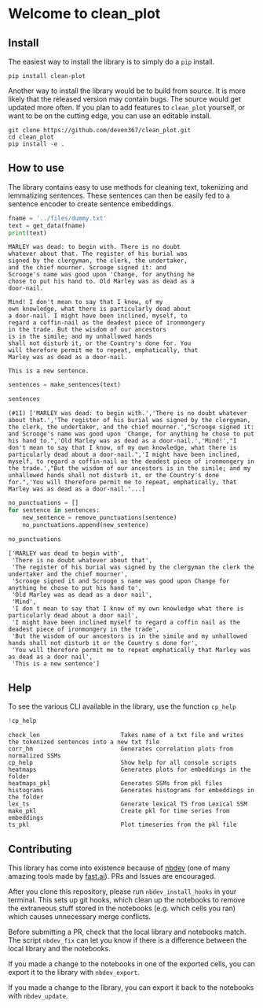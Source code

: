 Welcome to clean_plot
================

<!-- WARNING: THIS FILE WAS AUTOGENERATED! DO NOT EDIT! -->

## Install

The easiest way to install the library is to simply do a `pip` install.

    pip install clean-plot

Another way to install the library would be to build from source. It is
more likely that the released version may contain bugs. The source would
get updated more often. If you plan to add features to `clean_plot`
yourself, or want to be on the cutting edge, you can use an editable
install.

    git clone https://github.com/deven367/clean_plot.git
    cd clean_plot
    pip install -e . 

## How to use

The library contains easy to use methods for cleaning text, tokenizing
and lemmatizing sentences. These sentences can then be easily fed to a
sentence encoder to create sentence embeddings.

``` python
fname = '../files/dummy.txt'
text = get_data(fname)
print(text)
```

    MARLEY was dead: to begin with. There is no doubt
    whatever about that. The register of his burial was
    signed by the clergyman, the clerk, the undertaker,
    and the chief mourner. Scrooge signed it: and
    Scrooge's name was good upon 'Change, for anything he
    chose to put his hand to. Old Marley was as dead as a
    door-nail.

    Mind! I don't mean to say that I know, of my
    own knowledge, what there is particularly dead about
    a door-nail. I might have been inclined, myself, to
    regard a coffin-nail as the deadest piece of ironmongery
    in the trade. But the wisdom of our ancestors
    is in the simile; and my unhallowed hands
    shall not disturb it, or the Country's done for. You
    will therefore permit me to repeat, emphatically, that
    Marley was as dead as a door-nail.

    This is a new sentence.

``` python
sentences = make_sentences(text)
```

``` python
sentences
```

    (#11) ['MARLEY was dead: to begin with.','There is no doubt whatever about that.','The register of his burial was signed by the clergyman, the clerk, the undertaker, and the chief mourner.',"Scrooge signed it: and Scrooge's name was good upon 'Change, for anything he chose to put his hand to.",'Old Marley was as dead as a door-nail.','Mind!',"I don't mean to say that I know, of my own knowledge, what there is particularly dead about a door-nail.",'I might have been inclined, myself, to regard a coffin-nail as the deadest piece of ironmongery in the trade.',"But the wisdom of our ancestors is in the simile; and my unhallowed hands shall not disturb it, or the Country's done for.",'You will therefore permit me to repeat, emphatically, that Marley was as dead as a door-nail.'...]

``` python
no_punctuations = []
for sentence in sentences:
    new_sentence = remove_punctuations(sentence)
    no_punctuations.append(new_sentence)
```

``` python
no_punctuations
```

    ['MARLEY was dead to begin with',
     'There is no doubt whatever about that',
     'The register of his burial was signed by the clergyman the clerk the undertaker and the chief mourner',
     'Scrooge signed it and Scrooge s name was good upon Change for anything he chose to put his hand to',
     'Old Marley was as dead as a door nail',
     'Mind',
     'I don t mean to say that I know of my own knowledge what there is particularly dead about a door nail',
     'I might have been inclined myself to regard a coffin nail as the deadest piece of ironmongery in the trade',
     'But the wisdom of our ancestors is in the simile and my unhallowed hands shall not disturb it or the Country s done for',
     'You will therefore permit me to repeat emphatically that Marley was as dead as a door nail',
     'This is a new sentence']

## Help

To see the various CLI available in the library, use the function
`cp_help`

``` python
!cp_help
```

    check_len                       Takes name of a txt file and writes the tokenized sentences into a new txt file
    corr_hm                         Generates correlation plots from normalized SSMs
    cp_help                         Show help for all console scripts
    heatmaps                        Generates plots for embeddings in the folder
    heatmaps_pkl                    Generates SSMs from pkl files
    histograms                      Generates histograms for embeddings in the folder
    lex_ts                          Generate lexical TS from Lexical SSM
    make_pkl                        Create pkl for time series from embeddings
    ts_pkl                          Plot timeseries from the pkl file

## Contributing

This library has come into existence because of
[nbdev](https://nbdev.fast.ai/) (one of many amazing tools made by
[fast.ai](https://www.fast.ai/)). PRs and Issues are encouraged.

After you clone this repository, please run `nbdev_install_hooks` in
your terminal. This sets up git hooks, which clean up the notebooks to
remove the extraneous stuff stored in the notebooks (e.g. which cells
you ran) which causes unnecessary merge conflicts.

Before submitting a PR, check that the local library and notebooks
match. The script `nbdev_fix` can let you know if there is a difference
between the local library and the notebooks.

If you made a change to the notebooks in one of the exported cells, you
can export it to the library with `nbdev_export`.

If you made a change to the library, you can export it back to the
notebooks with `nbdev_update`.
